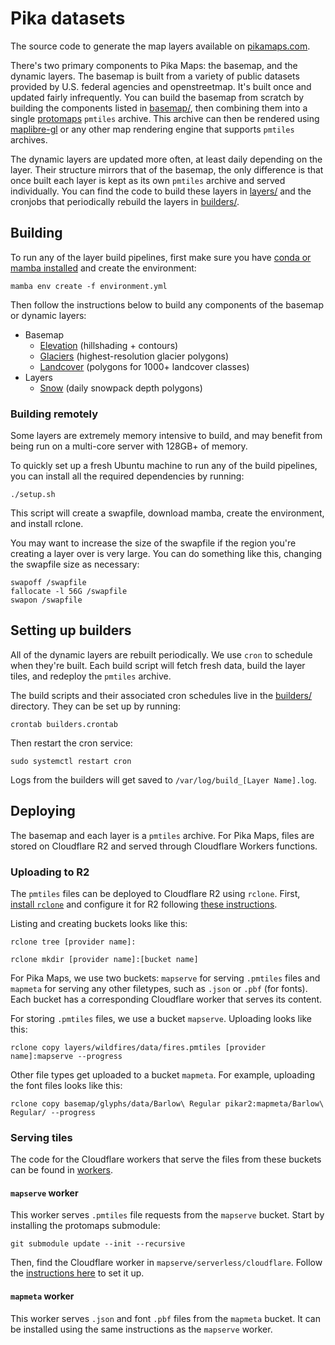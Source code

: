 # Pika datasets

The source code to generate the map layers available on [pikamaps.com](https://pikamaps.com).

There's two primary components to Pika Maps: the basemap, and the dynamic layers. The basemap is built from a variety of public datasets provided by U.S. federal agencies and openstreetmap. It's built once and updated fairly infrequently. You can build the basemap from scratch by building the components listed in [basemap/](/basemap/), then combining them into a single [protomaps](https://protomaps.com/) `pmtiles` archive. This archive can then be rendered using [maplibre-gl](https://github.com/maplibre/maplibre-gl-js) or any other map rendering engine that supports `pmtiles` archives.

The dynamic layers are updated more often, at least daily depending on the layer. Their structure mirrors that of the basemap, the only difference is that once built each layer is kept as its own `pmtiles` archive and served individually. You can find the code to build these layers in [layers/](/layers/) and the cronjobs that periodically rebuild the layers in [builders/](/builders/).

## Building

To run any of the layer build pipelines, first make sure you have [conda or mamba installed](https://mamba.readthedocs.io/en/latest/installation/mamba-installation.html) and create the environment:

```
mamba env create -f environment.yml
```

Then follow the instructions below to build any components of the basemap or dynamic layers:

- Basemap
  - [Elevation](/basemap/elevation/) (hillshading + contours)
  - [Glaciers](/basemap/glaciers/) (highest-resolution glacier polygons)
  - [Landcover](/basemap/landcover/) (polygons for 1000+ landcover classes)
- Layers
  - [Snow](/layers/snow/) (daily snowpack depth polygons)

### Building remotely

Some layers are extremely memory intensive to build, and may benefit from being run on a multi-core server with 128GB+ of memory.

To quickly set up a fresh Ubuntu machine to run any of the build pipelines, you can install all the required dependencies by running:

```
./setup.sh
```

This script will create a swapfile, download mamba, create the environment, and install rclone.

You may want to increase the size of the swapfile if the region you're creating a layer over is very large. You can do something like this, changing the swapfile size as necessary:

```
swapoff /swapfile
fallocate -l 56G /swapfile
swapon /swapfile
```

## Setting up builders

All of the dynamic layers are rebuilt periodically. We use `cron` to schedule when they're built. Each build script will fetch fresh data, build the layer tiles, and redeploy the `pmtiles` archive.

The build scripts and their associated cron schedules live in the [builders/](/builders/) directory. They can be set up by running:

```
crontab builders.crontab
```

Then restart the cron service:

```
sudo systemctl restart cron
```

Logs from the builders will get saved to `/var/log/build_[Layer Name].log`.

## Deploying

The basemap and each layer is a `pmtiles` archive. For Pika Maps, files are stored on Cloudflare R2 and served through Cloudflare Workers functions.

### Uploading to R2

The `pmtiles` files can be deployed to Cloudflare R2 using `rclone`. First, [install `rclone`](https://rclone.org/downloads/) and configure it for R2 following [these instructions](https://developers.cloudflare.com/r2/examples/rclone/).

Listing and creating buckets looks like this:

```
rclone tree [provider name]:
```

```
rclone mkdir [provider name]:[bucket name]
```

For Pika Maps, we use two buckets: `mapserve` for serving `.pmtiles` files and `mapmeta` for serving any other filetypes, such as `.json` or `.pbf` (for fonts). Each bucket has a corresponding Cloudflare worker that serves its content.

For storing `.pmtiles` files, we use a bucket `mapserve`. Uploading looks like this:

```
rclone copy layers/wildfires/data/fires.pmtiles [provider name]:mapserve --progress
```

Other file types get uploaded to a bucket `mapmeta`. For example, uploading the font files looks like this:

```
rclone copy basemap/glyphs/data/Barlow\ Regular pikar2:mapmeta/Barlow\ Regular/ --progress
```

### Serving tiles

The code for the Cloudflare workers that serve the files from these buckets can be found in [workers](/workers/).

#### `mapserve` worker

This worker serves `.pmtiles` file requests from the `mapserve` bucket. Start by installing the protomaps submodule:

```
git submodule update --init --recursive
```

Then, find the Cloudflare worker in `mapserve/serverless/cloudflare`. Follow the [instructions here](https://protomaps.com/docs/cdn/cloudflare#alternative:-use-wrangler) to set it up.

#### `mapmeta` worker

This worker serves `.json` and font `.pbf` files from the `mapmeta` bucket. It can be installed using the same instructions as the `mapserve` worker.
